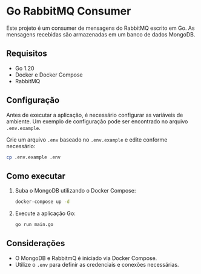 # Go RabbitMQ Consumer

Este projeto é um consumer de mensagens do RabbitMQ escrito em Go. As mensagens recebidas são armazenadas em um banco de dados MongoDB. 

## Requisitos

- Go 1.20
- Docker e Docker Compose
- RabbitMQ

## Configuração

Antes de executar a aplicação, é necessário configurar as variáveis de ambiente. Um exemplo de configuração pode ser encontrado no arquivo `.env.example`.

Crie um arquivo `.env` baseado no `.env.example` e edite conforme necessário:

```sh
cp .env.example .env
```

## Como executar

1. Suba o MongoDB utilizando o Docker Compose:

   ```sh
   docker-compose up -d
   ```

2. Execute a aplicação Go:

   ```sh
   go run main.go
   ```

## Considerações

- O MongoDB e RabbitmQ é iniciado via Docker Compose.
- Utilize o `.env` para definir as credenciais e conexões necessárias.


